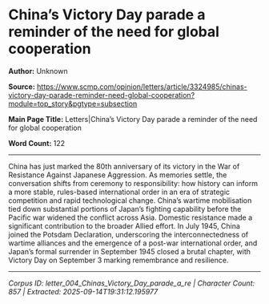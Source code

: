 # China’s Victory Day parade a reminder of the need for global cooperation

**Author:** Unknown

**Source:** https://www.scmp.com/opinion/letters/article/3324985/chinas-victory-day-parade-reminder-need-global-cooperation?module=top_story&pgtype=subsection

**Main Page Title:** Letters|China’s Victory Day parade a reminder of the need for global cooperation

**Word Count:** 122

---

China has just marked the 80th anniversary of its victory in the War of Resistance Against Japanese Aggression. As memories settle, the conversation shifts from ceremony to responsibility: how history can inform a more stable, rules-based international order in an era of strategic competition and rapid technological change.
China’s wartime mobilisation tied down substantial portions of Japan’s fighting capability before the Pacific war widened the conflict across Asia. Domestic resistance made a significant contribution to the broader Allied effort.
In July 1945, China joined the Potsdam Declaration, underscoring the interconnectedness of wartime alliances and the emergence of a post-war international order, and Japan’s formal surrender in September 1945 closed a brutal chapter, with Victory Day on September 3 marking remembrance and resilience.

---

*Corpus ID: letter_004_Chinas_Victory_Day_parade_a_re | Character Count: 857 | Extracted: 2025-09-14T19:31:12.195977*

